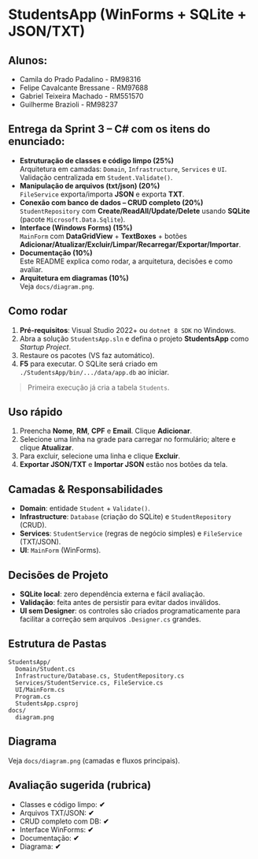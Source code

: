 # StudentsApp (WinForms + SQLite + JSON/TXT)

## Alunos:
- Camila do Prado Padalino - RM98316
- Felipe Cavalcante Bressane - RM97688
- Gabriel Teixeira Machado - RM551570
- Guilherme Brazioli - RM98237

## Entrega da **Sprint 3 – C#** com os itens do enunciado:

- **Estruturação de classes e código limpo (25%)**  
  Arquitetura em camadas: `Domain`, `Infrastructure`, `Services` e `UI`. Validação centralizada em `Student.Validate()`.  
- **Manipulação de arquivos (txt/json) (20%)**  
  `FileService` exporta/importa **JSON** e exporta **TXT**.
- **Conexão com banco de dados – CRUD completo (20%)**  
  `StudentRepository` com **Create/ReadAll/Update/Delete** usando **SQLite** (pacote `Microsoft.Data.Sqlite`).  
- **Interface (Windows Forms) (15%)**  
  `MainForm` com **DataGridView** + **TextBoxes** + botões **Adicionar/Atualizar/Excluir/Limpar/Recarregar/Exportar/Importar**.
- **Documentação (10%)**  
  Este README explica como rodar, a arquitetura, decisões e como avaliar.
- **Arquitetura em diagramas (10%)**  
  Veja `docs/diagram.png`.

## Como rodar

1. **Pré‑requisitos**: Visual Studio 2022+ ou `dotnet 8 SDK` no Windows.  
2. Abra a solução `StudentsApp.sln` e defina o projeto **StudentsApp** como *Startup Project*.  
3. Restaure os pacotes (VS faz automático).  
4. **F5** para executar. O SQLite será criado em `./StudentsApp/bin/.../data/app.db` ao iniciar.

> Primeira execução já cria a tabela `Students`.

## Uso rápido

1. Preencha **Nome**, **RM**, **CPF** e **Email**. Clique **Adicionar**.  
2. Selecione uma linha na grade para carregar no formulário; altere e clique **Atualizar**.  
3. Para excluir, selecione uma linha e clique **Excluir**.  
4. **Exportar JSON/TXT** e **Importar JSON** estão nos botões da tela.

## Camadas & Responsabilidades

- **Domain**: entidade `Student` + `Validate()`.
- **Infrastructure**: `Database` (criação do SQLite) e `StudentRepository` (CRUD).
- **Services**: `StudentService` (regras de negócio simples) e `FileService` (TXT/JSON).
- **UI**: `MainForm` (WinForms).

## Decisões de Projeto

- **SQLite local**: zero dependência externa e fácil avaliação.  
- **Validação**: feita antes de persistir para evitar dados inválidos.  
- **UI sem Designer**: os controles são criados programaticamente para facilitar a correção sem arquivos `.Designer.cs` grandes.

## Estrutura de Pastas

```
StudentsApp/
  Domain/Student.cs
  Infrastructure/Database.cs, StudentRepository.cs
  Services/StudentService.cs, FileService.cs
  UI/MainForm.cs
  Program.cs
  StudentsApp.csproj
docs/
  diagram.png
```

## Diagrama

Veja `docs/diagram.png` (camadas e fluxos principais).

## Avaliação sugerida (rubrica)

- Classes e código limpo: **✔**
- Arquivos TXT/JSON: **✔**
- CRUD completo com DB: **✔**
- Interface WinForms: **✔**
- Documentação: **✔**
- Diagrama: **✔**
